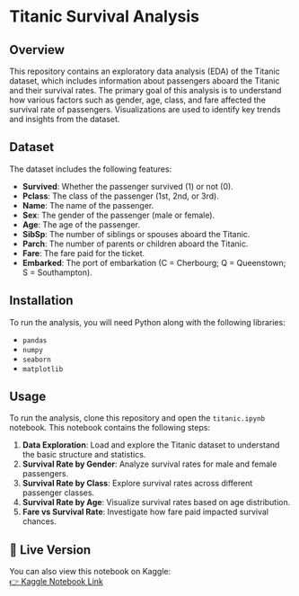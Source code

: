 # Titanic Survival Analysis

## Overview

This repository contains an exploratory data analysis (EDA) of the Titanic dataset, which includes information about passengers aboard the Titanic and their survival rates. The primary goal of this analysis is to understand how various factors such as gender, age, class, and fare affected the survival rate of passengers. Visualizations are used to identify key trends and insights from the dataset.

## Dataset

The dataset includes the following features:

- **Survived**: Whether the passenger survived (1) or not (0).
- **Pclass**: The class of the passenger (1st, 2nd, or 3rd).
- **Name**: The name of the passenger.
- **Sex**: The gender of the passenger (male or female).
- **Age**: The age of the passenger.
- **SibSp**: The number of siblings or spouses aboard the Titanic.
- **Parch**: The number of parents or children aboard the Titanic.
- **Fare**: The fare paid for the ticket.
- **Embarked**: The port of embarkation (C = Cherbourg; Q = Queenstown; S = Southampton).

## Installation

To run the analysis, you will need Python along with the following libraries:

- `pandas`
- `numpy`
- `seaborn`
- `matplotlib`

## Usage

To run the analysis, clone this repository and open the `titanic.ipynb` notebook. This notebook contains the following steps:

1. **Data Exploration**: Load and explore the Titanic dataset to understand the basic structure and statistics.
2. **Survival Rate by Gender**: Analyze survival rates for male and female passengers.
3. **Survival Rate by Class**: Explore survival rates across different passenger classes.
4. **Survival Rate by Age**: Visualize survival rates based on age distribution.
5. **Fare vs Survival Rate**: Investigate how fare paid impacted survival chances.

## 🚀 Live Version
You can also view this notebook on Kaggle:  
[👉 Kaggle Notebook Link](https://www.kaggle.com/code/sanemcoskun/titanic-data-analysis)
